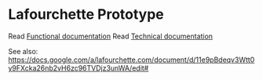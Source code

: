# Lafourchette Prototype

Read [Functional documentation](index.md)
Read [Technical documentation](tech.md)

See also: https://docs.google.com/a/lafourchette.com/document/d/11e9pBdeqv3Wtt0y9FXcka26nb2vH6zc96TVDjz3unWA/edit#